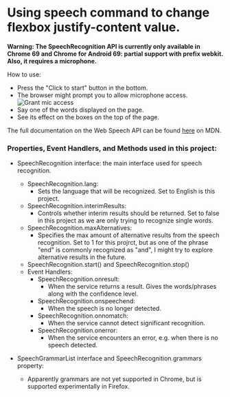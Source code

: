 # Using speech command to change flexbox justify-content value.

**Warning: The SpeechRecognition API is currently only available in Chrome 69 and Chrome for Android 69: partial support with prefix webkit. Also, it requires a microphone.**

How to use:
- Press the "Click to start" button in the bottom.
- The browser might prompt you to allow microphone access.
![Grant mic access](https://i.imgur.com/cwVTn8u.png "Mic access prompt on Chrome")
- Say one of the words displayed on the page.
- See its effect on the boxes on the top of the page.

The full documentation on the Web Speech API can be found
[here](https://developer.mozilla.org/en-US/docs/Web/API/SpeechRecognition) on MDN.

### Properties, Event Handlers, and Methods used in this project:
- SpeechRecognition interface: the main interface used for speech recognition.
    - SpeechRecognition.lang:
        - Sets the language that will be recognized. Set to English is this project.
    - SpeechRecognition.interimResults:
        - Controls whether interim results should be returned. Set to false in this project as we are only trying to recognize single words.
    - SpeechRecognition.maxAlternatives:
        - Specifies the max amount of alternative results from the speech recognition. Set to 1 for this projrct, but as one of the phrase "end" is commonly recognized as "and", I might try to explore alternative results in the future.
    - SpeechRecognition.start() and SpeechRecognition.stop()
    - Event Handlers:
        - SpeechRecognition.onresult:
            - When the service returns a result. Gives the words/phrases along with the confidence level.
        - SpeechRecognition.onspeechend:
            - When the speech is no longer detected.
        - SpeechRecognition.onnomatch:
            - When the service cannot detect significant recognition.
        - SpeechRecognition.onerror:
            - When the service encounters an error, e.g. when there is no speech detected.

- SpeechGrammarList interface and SpeechRecognition.grammars property:
    - Apparently grammars are not yet supported in Chrome, but is supported experimentally in Firefox.
